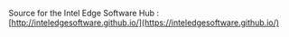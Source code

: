 
Source for the Intel Edge Software Hub : [http://inteledgesoftware.github.io/](https://inteledgesoftware.github.io/)
